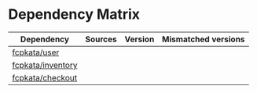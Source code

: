 # Dependency Matrix

Dependency | Sources | Version | Mismatched versions
---------- | ------- | ------- | -------------------
[fcpkata/user](https://github.com/fcpkata/user.git) |  | []() | 
[fcpkata/inventory](https://github.com/fcpkata/inventory.git) |  | []() | 
[fcpkata/checkout](https://github.com/fcpkata/checkout.git) |  | []() | 
